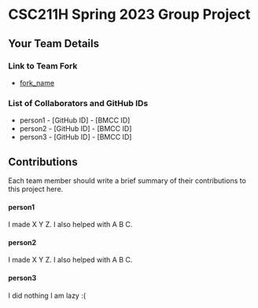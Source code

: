 # CSC211H Spring 2023 Group Project


## Your Team Details
### Link to Team Fork
* [fork_name](url)
### List of Collaborators and GitHub IDs
* person1 - [GitHub ID] - [BMCC ID]
* person2 - [GitHub ID] - [BMCC ID]
* person3 - [GitHub ID] - [BMCC ID]


## Contributions
Each team member should write a brief summary of their contributions to this project here.


#### person1
I made X Y Z. I also helped with A B C.
#### person2
I made X Y Z. I also helped with A B C.
#### person3
I did nothing I am lazy :(